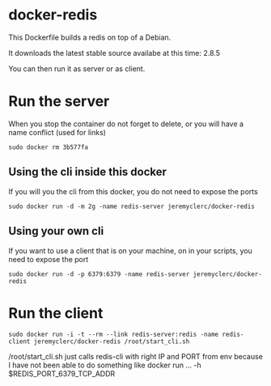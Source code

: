 docker-redis
============

This Dockerfile builds a redis on top of a Debian.

It downloads the latest stable source availabe at this time: 2.8.5

You can then run it as server or as client.

# Run the server
When you stop the container do not forget to delete, or you will have a name conflict (used for links)
```
sudo docker rm 3b577fa
```

## Using the cli inside this docker
If you will you the cli from this docker, you do not need to expose the ports

```
sudo docker run -d -m 2g -name redis-server jeremyclerc/docker-redis
```

## Using your own cli
If you want to use a client that is on your machine, on in your scripts, you need to expose the port

```
sudo docker run -d -p 6379:6379 -name redis-server jeremyclerc/docker-redis
```

# Run the client
```
sudo docker run -i -t --rm --link redis-server:redis -name redis-client jeremyclerc/docker-redis /root/start_cli.sh
```

/root/start_cli.sh just calls redis-cli with right IP and PORT from env because I have not been able to do something like docker run ... -h $REDIS_PORT_6379_TCP_ADDR
